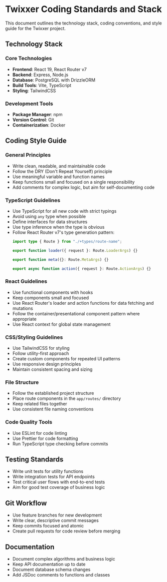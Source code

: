 # Twixxer Coding Standards and Stack

This document outlines the technology stack, coding conventions, and style guide for the Twixxer project.

## Technology Stack

### Core Technologies
- **Frontend**: React 19, React Router v7
- **Backend**: Express, Node.js
- **Database**: PostgreSQL with DrizzleORM
- **Build Tools**: Vite, TypeScript
- **Styling**: TailwindCSS

### Development Tools
- **Package Manager**: npm
- **Version Control**: Git
- **Containerization**: Docker

## Coding Style Guide

### General Principles
- Write clean, readable, and maintainable code
- Follow the DRY (Don't Repeat Yourself) principle
- Use meaningful variable and function names
- Keep functions small and focused on a single responsibility
- Add comments for complex logic, but aim for self-documenting code

### TypeScript Guidelines
- Use TypeScript for all new code with strict typings
- Avoid using `any` type when possible
- Define interfaces for data structures
- Use type inference when the type is obvious
- Follow React Router v7's type generation pattern:
  ```typescript
  import type { Route } from "./+types/route-name";
  
  export function loader({ request }: Route.LoaderArgs) {}
  
  export function meta({}: Route.MetaArgs) {}
  
  export async function action({ request }: Route.ActionArgs) {}
  ```

### React Guidelines
- Use functional components with hooks
- Keep components small and focused
- Use React Router's loader and action functions for data fetching and mutations
- Follow the container/presentational component pattern where appropriate
- Use React context for global state management

### CSS/Styling Guidelines
- Use TailwindCSS for styling
- Follow utility-first approach
- Create custom components for repeated UI patterns
- Use responsive design principles
- Maintain consistent spacing and sizing

### File Structure
- Follow the established project structure
- Place route components in the `app/routes/` directory
- Keep related files together
- Use consistent file naming conventions

### Code Quality Tools
- Use ESLint for code linting
- Use Prettier for code formatting
- Run TypeScript type checking before commits

## Testing Standards
- Write unit tests for utility functions
- Write integration tests for API endpoints
- Test critical user flows with end-to-end tests
- Aim for good test coverage of business logic

## Git Workflow
- Use feature branches for new development
- Write clear, descriptive commit messages
- Keep commits focused and atomic
- Create pull requests for code review before merging

## Documentation
- Document complex algorithms and business logic
- Keep API documentation up to date
- Document database schema changes
- Add JSDoc comments to functions and classes